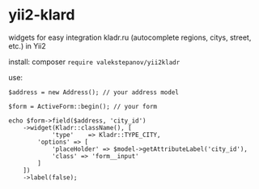# yii2-klard
widgets for easy integration kladr.ru (autocomplete regions, citys, street, etc.) in Yii2

install:
composer `require valekstepanov/yii2kladr`

use:
```
$address = new Address(); // your address model

$form = ActiveForm::begin(); // your form

echo $form->field($address, 'city_id')
    ->widget(Kladr::className(), [
            'type'    => Kladr::TYPE_CITY,
        'options' => [
            'placeHolder' => $model->getAttributeLabel('city_id'),
            'class' => 'form__input'
        ]
    ])
    ->label(false);
```
